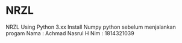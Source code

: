 # NRZL
NRZL Using Python 3.xx
Install Numpy python sebelum menjalankan progam
Nama : Achmad Nasrul H
Nim : 1814321039
